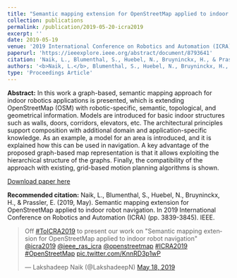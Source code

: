 ```yaml
---
title: "Semantic mapping extension for OpenStreetMap applied to indoor robot navigation"
collection: publications
permalink: /publication/2019-05-20-icra2019
excerpt: ''
date: 2019-05-19
venue: '2019 International Conference on Robotics and Automation (ICRA), Montreal, Canada'
paperurl: 'https://ieeexplore.ieee.org/abstract/document/8793641'
citation: 'Naik, L., Blumenthal, S., Huebel, N., Bruyninckx, H., & Prassler, E. (2019, May). Semantic mapping extension for OpenStreetMap applied to indoor robot navigation. In 2019 International Conference on Robotics and Automation (ICRA) (pp. 3839-3845). IEEE.'
authors: '<b>Naik, L.</b>, Blumenthal, S., Huebel, N., Bruyninckx, H., & Prassler, E.'
type: 'Proceedings Article'
---
```

<b>Abstract:</b>
In this work a graph-based, semantic mapping approach for indoor robotics applications is presented, which is extending OpenStreetMap (OSM) with robotic-specific, semantic, topological, and geometrical information. Models are introduced for basic indoor structures such as walls, doors, corridors, elevators, etc. The architectural principles support composition with additional domain and application-specific knowledge. As an example, a model for an area is introduced, and it is explained how this can be used in navigation. A key advantage of the proposed graph-based map representation is that it allows exploiting the hierarchical structure of the graphs. Finally, the compatibility of the approach with existing, grid-based motion planning algorithms is shown.

[Download paper here](https://lirias.kuleuven.be/retrieve/536321)

<b>Recommended citation:</b> Naik, L., Blumenthal, S., Huebel, N., Bruyninckx, H., & Prassler, E. (2019, May). Semantic mapping extension for OpenStreetMap applied to indoor robot navigation. In 2019 International Conference on Robotics and Automation (ICRA) (pp. 3839-3845). IEEE.

<blockquote class="twitter-tweet"><p lang="en" dir="ltr">Off <a href="https://twitter.com/hashtag/ToICRA2019?src=hash&amp;ref_src=twsrc%5Etfw">#ToICRA2019</a> to present our work on &quot;Semantic mapping extension for OpenStreetMap applied to indoor robot navigation&quot; <a href="https://twitter.com/icra2019?ref_src=twsrc%5Etfw">@icra2019</a> <a href="https://twitter.com/ieee_ras_icra?ref_src=twsrc%5Etfw">@ieee_ras_icra</a> <a href="https://twitter.com/openstreetmap?ref_src=twsrc%5Etfw">@openstreetmap</a> <a href="https://twitter.com/hashtag/ICRA2019?src=hash&amp;ref_src=twsrc%5Etfw">#ICRA2019</a> <a href="https://twitter.com/hashtag/OpenStreetMap?src=hash&amp;ref_src=twsrc%5Etfw">#OpenStreetMap</a> <a href="https://t.co/KnnRD3p1wP">pic.twitter.com/KnnRD3p1wP</a></p>&mdash; Lakshadeep Naik (@LakshadeepN) <a href="https://twitter.com/LakshadeepN/status/1129851400148721664?ref_src=twsrc%5Etfw">May 18, 2019</a></blockquote> <script async src="https://platform.twitter.com/widgets.js" charset="utf-8"></script>